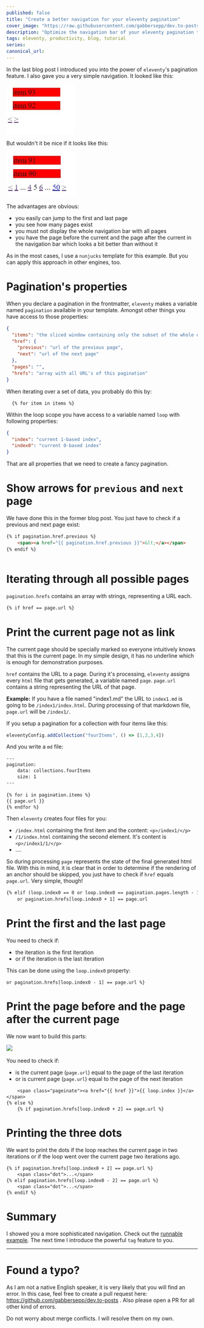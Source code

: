 ```yaml
---
published: false
title: "Create a better navigation for your eleventy pagination"
cover_image: "https://raw.githubusercontent.com/gabbersepp/dev.to-posts/master/blog-posts/private-page/eleventy-better-navigation/assets/header.jpg"
description: "Optimize the navigation bar of your eleventy pagination to make it look more appealing"
tags: eleventy, productivity, blog, tutorial
series:
canonical_url:
---
```


In the last blog post I introduced you into the power of `eleventy`'s pagination feature. I also gave you a very simple navigation. It looked like this:

![](./assets/simple.jpg)

But wouldn't it be nice if it looks like this:

![](./assets/better.jpg)

The advantages are obvious:
+ you easily can jump to the first and last page
+ you see how many pages exist
+ you must not display the whole navigation bar with all pages
+ you have the page before the current and the page after the current in the navigation bar which looks a bit better than without it

As in the most cases, I use a `nunjucks` template for this example. But you can apply this approach in other engines, too.

# Pagination's properties

When you declare a pagination in the frontmatter, `eleventy` makes a variable named `pagination` available in your template. Amongst other things you have access to those properties:

```json
{
  "items": "the sliced window containing only the subset of the whole data set",
  "href": {
    "previous": "url of the previous page",
    "next": "url of the next page"
  },
  "pages": "",
  "hrefs": "array with all URL's of this pagination"
}
```

When iterating over a set of data, you probably do this by:

```
  {% for item in items %}
```

Within the loop scope you have access to a variable named `loop` with following properties:

```json
{
  "index": "current 1-based index",
  "index0": "current 0-based index"
}
```

That are all properties that we need to create a fancy pagination.

# Show arrows for `previous` and `next` page
We have done this in the former blog post. You just have to check if a previous and next page exist:

<!-- embedme project/views/index.njk#L12-L14 -->
```html
{% if pagination.href.previous %}
    <span><a href="{{ pagination.href.previous }}">&lt;</a></span>
{% endif %}
```

<!-- embedme project/views/index.njk#L37-L39 -->
```html

```

# Iterating through all possible pages

`pagination.hrefs` contains an array with strings, representing a URL each.

<!-- embedme project/views/index.njk#L18-L18 -->
```html
{% if href == page.url %}
```

# Print the current page not as link
The current page should be specially marked so everyone intuitively knows that this is the current page.
In my simple design, it has no underline which is enough for demonstration purposes. 

`href` contains the URL to a page. During it's processing, `eleventy` assigns every `html` file that gets generated, a variable named `page`. `page.url` contains a string representing the URL of that page.

**Example:**
If you have a file named "index1.md" the URL to `index1.md` is going to be `/index1/index.html`. During processing of that markdown file, `page.url` will be `/index1/`. 

If you setup a pagination for a collection with four items like this:
```js
eleventyConfig.addCollection("fourItems", () => [1,2,3,4])
```

And you write a `md` file:

```
---
pagination: 
    data: collections.fourItems
    size: 1
---

{% for i in pagination.items %}
{{ page.url }}
{% endfor %}
```

Then `eleventy` creates four files for you:
+ `/index.html` containing the first item and the content: `<p>/index1/</p>`
+ `/1/index.html` containing the second element. It's content is `<p>/index1/1/</p>`
+ ....

So during processing `page` represents the state of the final generated html file.
With this in mind, it is clear that in order to determine if the rendering of an anchor should be skipped, you just have to check if `href` equals `page.url`. Very simple, though!

<!-- embedme project/views/index.njk#L20-L21 -->
```html
{% elif (loop.index0 == 0 or loop.index0 == pagination.pages.length - 1)
    or pagination.hrefs[loop.index0 + 1] == page.url
```
 
# Print the first and the last page

You need to check if:
+ the iteration is the first iteration
+ or if the iteration is the last iteration

This can be done using the `loop.index0` property:

<!-- embedme project/views/index.njk#L22-L22 -->
```
or pagination.hrefs[loop.index0 - 1] == page.url %}
```

# Print the page before and the page after the current page

We now want to build this parts:

![](./assets/better-1.jpg)

You need to check if:
+ is the current page (`page.url`) equal to the page of the last iteration
+ or is current page (`page.url`) equal to the page of the next iteration

<!-- embedme project/views/index.njk#L23-L25 -->
```
    <span class="pageinate"><a href="{{ href }}">{{ loop.index }}</a></span>
{% else %}
    {% if pagination.hrefs[loop.index0 + 2] == page.url %}
```

# Printing the three dots

We want to print the dots if the loop reaches the current page in two iterations or if the loop went over the current page two iterations ago.

<!-- embedme project/views/index.njk#L25-L29 -->
```
{% if pagination.hrefs[loop.index0 + 2] == page.url %}
    <span class="dot">...</span>
{% elif pagination.hrefs[loop.index0 - 2] == page.url %}
    <span class="dot">...</span>
{% endif %}
```

# Summary
I showed you a more sophisticated navigation. Check out the [runnable example](https://github.com/gabbersepp/dev.to-posts/tree/master/blog-posts/private-page/eleventy-better-navigation/project). The next time I introduce the powerful `tag` feature to you.

----

# Found a typo?
As I am not a native English speaker, it is very likely that you will find an error. In this case, feel free to create a pull request here: https://github.com/gabbersepp/dev.to-posts . Also please open a PR for all other kind of errors.

Do not worry about merge conflicts. I will resolve them on my own. 
